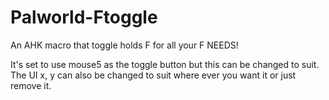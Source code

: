 # Palworld-Ftoggle
An AHK macro that toggle holds F for all your F NEEDS!

It's set to use mouse5 as the toggle button but this can be changed to suit.
The UI x, y can also be changed to suit where ever you want it or just remove it.
